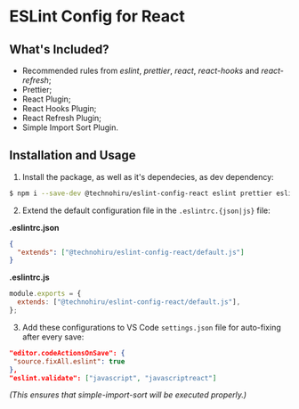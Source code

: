 # ESLint Config for React

## What's Included?

- Recommended rules from _eslint_, _prettier_, _react_, _react-hooks_ and _react-refresh_;
- Prettier;
- React Plugin;
- React Hooks Plugin;
- React Refresh Plugin;
- Simple Import Sort Plugin.

## Installation and Usage

1. Install the package, as well as it's dependecies, as dev dependency:

```bash
$ npm i --save-dev @technohiru/eslint-config-react eslint prettier eslint-config-prettier eslint-plugin-prettier eslint-plugin-react eslint-plugin-react-hooks eslint-plugin-react-refresh eslint-plugin-simple-import-sort
```

2. Extend the default configuration file in the `.eslintrc.{json|js}` file:

**.eslintrc.json**

```json
{
  "extends": ["@technohiru/eslint-config-react/default.js"]
}
```

**.eslintrc.js**

```js
module.exports = {
  extends: ["@technohiru/eslint-config-react/default.js"],
};
```

3. Add these configurations to VS Code `settings.json` file for auto-fixing after every save:

```json
"editor.codeActionsOnSave": {
 "source.fixAll.eslint": true
},
"eslint.validate": ["javascript", "javascriptreact"]
```

_(This ensures that simple-import-sort will be executed properly.)_
